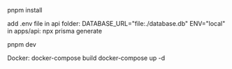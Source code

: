 pnpm install

add .env file in api folder:
DATABASE_URL="file:./database.db"
ENV="local"
in apps/api: npx prisma generate

pnpm dev


Docker:
docker-compose build
docker-compose up -d
